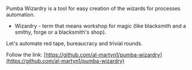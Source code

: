 Pumba Wizardry is a tool for easy creation of the wizards for processes automation.

* Wizardry - term that means workshop for magic (like blacksmith and a smithy, forge or a blacksmith's shop).

Let's automate red tape, bureaucracy and trivial rounds.

Follow the link: [https://github.com/al-martyn1/pumba-wizardry](https://github.com/al-martyn1/pumba-wizardry)
